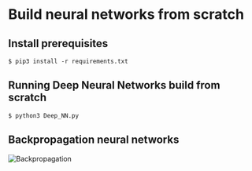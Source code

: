 # Build neural networks from scratch
## Install prerequisites
```
$ pip3 install -r requirements.txt
```

## Running Deep Neural Networks build from scratch
```
$ python3 Deep_NN.py
```

## Backpropagation neural networks
![Backpropagation](https://github.com/ahmedbesbes/Neural-Network-from-scratch/blob/master/images/backprop.gif)

